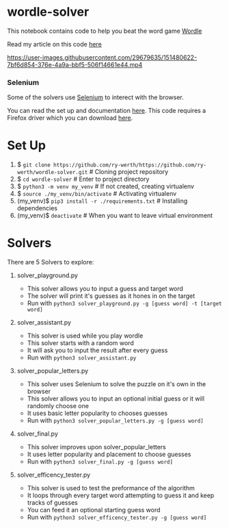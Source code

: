 # wordle-solver
This notebook contains code to help you beat the word game [Wordle](https://www.powerlanguage.co.uk/wordle/)

Read my article on this code [here](https://medium.com/p/298d05b7685/edit)


https://user-images.githubusercontent.com/29679635/151480622-7bf6d854-376e-4a9a-bbf5-506f14661e44.mp4


### Selenium

Some of the solvers use [Selenium](https://www.selenium.dev/) to interect with the browser. 

You can read the set up and documentation [here](https://pypi.org/project/selenium/).
This code requires a Firefox driver which you can download [here](https://github.com/mozilla/geckodriver/releases).

# Set Up
1. $ `git clone https://github.com/ry-werth/https://github.com/ry-werth/wordle-solver.git`     # Cloning project repository
2. $ `cd wordle-solver`    # Enter to project directory
3. $ `python3 -m venv my_venv`     # If not created, creating virtualenv
4. $ `source ./my_venv/bin/activate`     # Activating virtualenv
5. (my_venv)$ `pip3 install -r ./requirements.txt`     # Installing dependencies
6. (my_venv)$ `deactivate`    # When you want to leave virtual environment

# Solvers
There are 5 Solvers to explore:

1. solver_playground.py
   - This solver allows you to input a guess and target word
   - The solver will print it's guesses as it hones in on the target
   - Run with `python3 solver_playground.py -g [guess word] -t [target word]`

2. solver_assistant.py
   - This solver is used while you play wordle
   - This solver starts with a random word
   - It will ask you to input the result after every guess
   - Run with `python3 solver_assistant.py`

3. solver_popular_letters.py
   - This solver uses Selenium to solve the puzzle on it's own in the browser
   - This solver allows you to input an optional initial guess or it will randomly choose one
   - It uses basic letter popularity to chooses guesses
   - Run with `python3 solver_popular_letters.py -g [guess word]`

4. solver_final.py
   - This solver improves upon solver_popular_letters
   - It uses letter popularity and placement to choose guesses
   - Run with `python3 solver_final.py -g [guess word]`

5. solver_efficency_tester.py
   - This solver is used to test the preformance of the algorithm
   - It loops through every target word attempting to guess it and keep tracks of guesses
   - You can feed it an optional starting guess word
   - Run with `python3 solver_efficency_tester.py -g [guess word]`




